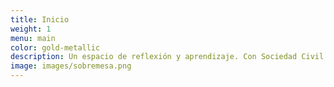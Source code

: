 ```yaml
---
title: Inicio
weight: 1
menu: main
color: gold-metallic
description: Un espacio de reflexión y aprendizaje. Con Sociedad Civil. Para Sociedad Civil
image: images/sobremesa.png
---
```

